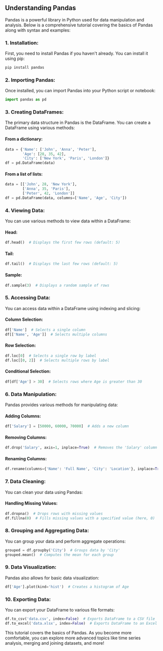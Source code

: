 ## Understanding Pandas

Pandas is a powerful library in Python used for data manipulation and analysis. Below is a comprehensive tutorial covering the basics of Pandas along with syntax and examples:

### 1. Installation:
First, you need to install Pandas if you haven't already. You can install it using pip:

```bash
pip install pandas
```

### 2. Importing Pandas:
Once installed, you can import Pandas into your Python script or notebook:

```python
import pandas as pd
```

### 3. Creating DataFrames:
The primary data structure in Pandas is the DataFrame. You can create a DataFrame using various methods:

#### From a dictionary:
```python
data = {'Name': ['John', 'Anna', 'Peter'],
        'Age': [28, 35, 42],
        'City': ['New York', 'Paris', 'London']}
df = pd.DataFrame(data)
```

#### From a list of lists:
```python
data = [['John', 28, 'New York'],
        ['Anna', 35, 'Paris'],
        ['Peter', 42, 'London']]
df = pd.DataFrame(data, columns=['Name', 'Age', 'City'])
```

### 4. Viewing Data:
You can use various methods to view data within a DataFrame:

#### Head:
```python
df.head()  # Displays the first few rows (default: 5)
```

#### Tail:
```python
df.tail()  # Displays the last few rows (default: 5)
```

#### Sample:
```python
df.sample(3)  # Displays a random sample of rows
```

### 5. Accessing Data:
You can access data within a DataFrame using indexing and slicing:

#### Column Selection:
```python
df['Name']  # Selects a single column
df[['Name', 'Age']]  # Selects multiple columns
```

#### Row Selection:
```python
df.loc[0]  # Selects a single row by label
df.loc[[0, 2]]  # Selects multiple rows by label
```

#### Conditional Selection:
```python
df[df['Age'] > 30]  # Selects rows where Age is greater than 30
```

### 6. Data Manipulation:
Pandas provides various methods for manipulating data:

#### Adding Columns:
```python
df['Salary'] = [50000, 60000, 70000]  # Adds a new column
```

#### Removing Columns:
```python
df.drop('Salary', axis=1, inplace=True)  # Removes the 'Salary' column
```

#### Renaming Columns:
```python
df.rename(columns={'Name': 'Full Name', 'City': 'Location'}, inplace=True)  # Renames columns
```

### 7. Data Cleaning:
You can clean your data using Pandas:

#### Handling Missing Values:
```python
df.dropna()  # Drops rows with missing values
df.fillna(0)  # Fills missing values with a specified value (here, 0)
```

### 8. Grouping and Aggregating Data:
You can group your data and perform aggregate operations:

```python
grouped = df.groupby('City')  # Groups data by 'City'
grouped.mean()  # Computes the mean for each group
```

### 9. Data Visualization:
Pandas also allows for basic data visualization:

```python
df['Age'].plot(kind='hist')  # Creates a histogram of Age
```

### 10. Exporting Data:
You can export your DataFrame to various file formats:

```python
df.to_csv('data.csv', index=False)  # Exports DataFrame to a CSV file
df.to_excel('data.xlsx', index=False)  # Exports DataFrame to an Excel file
```

This tutorial covers the basics of Pandas. As you become more comfortable, you can explore more advanced topics like time series analysis, merging and joining datasets, and more!
